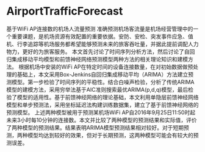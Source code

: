 # AirportTrafficForecast
基于WiFi AP连接数的机场人流量预测
		准确预测机场客流量是机场经营管理中的一个重要课题，是机场资源有效配置的重要依据。安防、安检、突发事件应急、值机、行李追踪等机场服务都希望能够预测未来的旅客吞吐量，并据此提前调配人力物力，更好的为旅客服务。
		本文首先讨论了时间序列分析方法，然后讨论了自回归集成移动平均模型和前馈神经网络预测模型两种方法的相关理论知识和建模方法。
根据机场中安装的WiFi AP在特定时间的设备连接数量，在对初始数据做预处理的基础上，本文采用Box-Jenkins自回归集成移动平均（ARIMA）方法建立预测模型。第一步检验了时间序列的平稳性。结合白噪声检验，分析了传统ARIMA模型的建模方法，采用穷举法基于AIC准则搜索最优ARIMA(p,d,q)模型，最后检验了模型的适用性。基于前馈神经网络的理论基础，本文利用单隐层前馈神经网络模型和单步预测法，采用坐标延迟法构建训练数据集，建立了基于前馈神经网络的预测模型。
		上述两种模型被用于预测某机场WiFi AP自2016年9月25日11:50时起未来3小时每10分钟的连接数。本文并比较了两种模型的预测结果和实际值，评价了两种模型的预测结果。结果表明ARIMA模型预测结果相对较好。对于短期预测，两种模型均达到较好的效果，但对于长期预测，这两种模型可能会有较大的预测误差。

